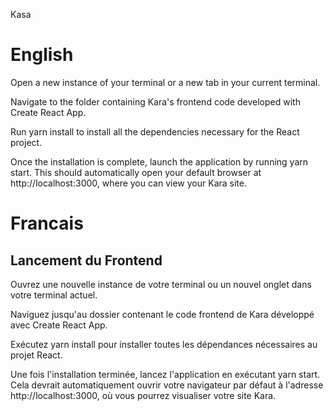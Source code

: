 Kasa

# English

Open a new instance of your terminal or a new tab in your current terminal.

Navigate to the folder containing Kara's frontend code developed with Create React App.

Run yarn install to install all the dependencies necessary for the React project.

Once the installation is complete, launch the application by running yarn start. This should automatically open your default browser at http://localhost:3000, where you can view your Kara site.

# Francais

## Lancement du Frontend

Ouvrez une nouvelle instance de votre terminal ou un nouvel onglet dans votre terminal actuel.

Naviguez jusqu'au dossier contenant le code frontend de Kara développé avec Create React App.

Exécutez yarn install pour installer toutes les dépendances nécessaires au projet React.

Une fois l'installation terminée, lancez l'application en exécutant yarn start. Cela devrait automatiquement ouvrir votre navigateur par défaut à l'adresse http://localhost:3000, où vous pourrez visualiser votre site Kara.
